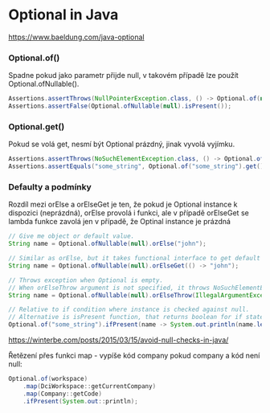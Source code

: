 # Optional in Java

https://www.baeldung.com/java-optional

### Optional.of()

Spadne pokud jako parametr přijde null, v takovém případě lze použít Optional.ofNullable().
```java
Assertions.assertThrows(NullPointerException.class, () -> Optional.of(null));
Assertions.assertFalse(Optional.ofNullable(null).isPresent());
```

### Optional.get()
Pokud se volá get, nesmí být Optional prázdný, jinak vyvolá vyjímku.
```java
Assertions.assertThrows(NoSuchElementException.class, () -> Optional.ofNullable(null).get());
Assertions.assertEquals("some_string", Optional.of("some_string").get());
```

### Defaulty a podmínky
Rozdíl mezi orElse a orElseGet je ten, že pokud je Optional instance k dispozici (neprázdná), orElse provolá i funkci, ale v případě orElseGet se lambda funkce zavolá jen v případě, že Optinal instance je prázdná
```java
// Give me object or default value.
String name = Optional.ofNullable(null).orElse("john");

// Similar as orElse, but it takes functional interface to get default value.
String name = Optional.ofNullable(null).orElseGet(() -> "john");

// Throws exception when Optional is empty.
// When orElseThrow argument is not specified, it throws NoSuchElementException by default.
String name = Optional.ofNullable(null).orElseThrow(IllegalArgumentException::new);

// Relative to if condition where instance is checked against null.
// Alternative is isPresent function, that returns boolean for if statements.
Optional.of("some_string").ifPresent(name -> System.out.println(name.length()));
```

https://winterbe.com/posts/2015/03/15/avoid-null-checks-in-java/

Řetězení přes funkci map - vypíše kód company pokud company a kód není null:

```java
Optional.of(workspace)
    .map(DciWorkspace::getCurrentCompany)
    .map(Company::getCode)
    .ifPresent(System.out::println);
```

